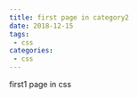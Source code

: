 ```yaml
---
title: first page in category2
date: 2018-12-15
tags:
 - css
categories: 
 - css
---
```


first1 page in css